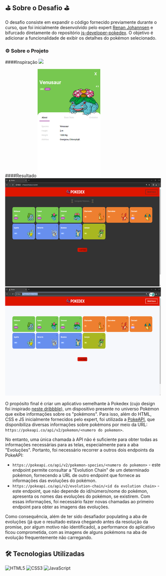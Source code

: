 ## ⛳ Sobre o Desafio ⛳
O desafio consiste em expandir o código fornecido previamente durante o curso, que foi inicialmente desenvolvido pelo expert [Renan Johannsen](https://github.com/RenanJPaula) e bifurcado diretamente do repositório [js-developer-pokedex](https://github.com/digitalinnovationone/js-developer-pokedex). O objetivo é adicionar a funcionalidade de exibir os detalhes do pokémon selecionado.

### ⚙ Sobre o Projeto

####Inspiração
<img src="https://cdn.dribbble.com/users/1171520/screenshots/6540871/pokedex2.png" height=350><br>

####Resultado
<img src="https://github.com/Felipecardosovargas/Pokedex/blob/main/img1.png" height=350><br>
<img src="https://github.com/Felipecardosovargas/Pokedex/blob/main/img2.png" height=350><br>
<img src="https://github.com/Felipecardosovargas/Pokedex/blob/main/img3.png" height=350><br>

O propósito final é criar um aplicativo semelhante à Pokedex (cujo design foi inspirado [neste dribbble](https://dribbble.com/shots/6540871-Pokedex-App)), um dispositivo presente no universo Pokémon que exibe informações sobre os "pokémons". Para isso, além do HTML, CSS e JS inicialmente fornecidos pelo expert, foi utilizada a [PokeAPI](https://pokeapi.co/), que disponibiliza diversas informações sobre pokémons por meio da URL: `https://pokeapi.co/api/v2/pokemon/<numero do pokemon>`.

No entanto, uma única chamada à API não é suficiente para obter todas as informações necessárias para as telas, especialmente para a aba "Evoluções". Portanto, foi necessário recorrer a outros dois endpoints da PokeAPI:
- `https://pokeapi.co/api/v2/pokemon-species/<numero do pokemon>` - este endpoint permite consultar a "Evolution Chain" de um determinado pokémon, fornecendo a URL de outro endpoint que fornece as informações das evoluções do pokémon.
- `https://pokeapi.co/api/v2/evolution-chain/<id da evolution chain>` - este endpoint, que não depende do id/número/nome do pokémon, apresenta os nomes das evoluções do pokémon, se existirem. Com essas informações, foi necessário fazer novas chamadas ao primeiro endpoint para obter as imagens das evoluções.

Como consequência, além de ter sido desafiador populating a aba de evoluções (já que o resultado estava chegando antes da resolução da promise, por algum motivo não identificado), a performance do aplicativo ficou comprometida, com as imagens de alguns pokémons na aba de evolução frequentemente não carregando.

## 🛠 Tecnologias Utilizadas
![HTML5](https://img.shields.io/badge/HTML5-000?style=for-the-badge&logo=html5)
![CSS3](https://img.shields.io/badge/CSS3-000?style=for-the-badge&logo=css3&logoColor=264CE4)
![JavaScript](https://img.shields.io/badge/JavaScript-000?style=for-the-badge&logo=javascript)
